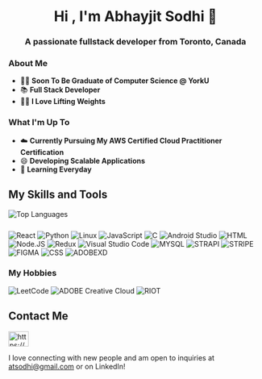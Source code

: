 <h1 align="center">Hi , I'm Abhayjit Sodhi 👋</h1>
<h3 align="center">A passionate fullstack developer from Toronto, Canada</h3>




### About Me
 - 👨‍🎓 **Soon To Be Graduate of Computer Science @ YorkU**
 - 📚 **Full Stack Developer** 
 - 💪🏼 **I Love Lifting Weights**
   

### What I'm Up To
 - ☁️ **Currently Pursuing My AWS Certified Cloud Practitioner Certification** 
 - 😄 **Developing Scalable Applications** 
 - 🌱 **Learning Everyday** 

## My Skills and Tools
<div align="center" style="display: flex; flex-direction: row;">
  <img src="https://github-readme-stats.vercel.app/api/top-langs/?username=AJDevCode&layout=compact&theme=dark#gh-dark-mode-only" alt="Top Languages" />
  <p></p>
</div>

<p>
<img alt="React" src="https://img.shields.io/badge/React-61DAFB?logo=react&logoColor=white&style=for-the-badge" />
<img alt = "Python" src="https://img.shields.io/badge/Python-3776AB.svg?style=for-the-badge&logo=Python&logoColor=white" />

<img alt="Linux" src="https://img.shields.io/badge/Linux-FCC624.svg?style=for-the-badge&logo=Linux&logoColor=black" />
 <img alt="JavaScript" src="https://img.shields.io/badge/JavaScript-F7DF1E?logo=javascript&logoColor=white&style=for-the-badge" />
<img alt="C"  src ="https://img.shields.io/badge/C-A8B9CC.svg?style=for-the-badge&logo=C&logoColor=black" />
<img alt="Android Studio" src ="https://img.shields.io/badge/Android%20Studio-3DDC84.svg?style=for-the-badge&logo=Android-Studio&logoColor=white" />
 <img alt=HTML 5" src= "https://img.shields.io/badge/HTML5-E34F26.svg?style=for-the-badge&logo=HTML5&logoColor=white" />
  <img alt="Node.JS" src="https://img.shields.io/badge/Node.js-339933.svg?style=for-the-badge&logo=nodedotjs&logoColor=white" />
  <img alt="Redux" src="https://img.shields.io/badge/Redux-764ABC.svg?style=for-the-badge&logo=Redux&logoColor=white" />
  <img alt="Visual Studio Code" src="https://img.shields.io/badge/Visual%20Studio%20Code-007ACC.svg?style=for-the-badge&logo=Visual-Studio-Code&logoColor=white" />
 <img alt="MYSQL" src="https://img.shields.io/badge/MySQL-4479A1.svg?style=for-the-badge&logo=MySQL&logoColor=white" />
  <img alt ="STRAPI" src="https://img.shields.io/badge/Strapi-2F2E8B.svg?style=for-the-badge&logo=Strapi&logoColor=white"/>
 <img alt="STRIPE" src ="https://img.shields.io/badge/Stripe-008CDD.svg?style=for-the-badge&logo=Stripe&logoColor=white" />
 <img alt="FIGMA" src= "https://img.shields.io/badge/Figma-F24E1E.svg?style=for-the-badge&logo=Figma&logoColor=white" />
 <img alt ="CSS" src="https://img.shields.io/badge/CSS3-1572B6.svg?style=for-the-badge&logo=CSS3&logoColor=white"/>
 <img alt ="ADOBEXD" src="https://img.shields.io/badge/Adobe%20XD-FF61F6.svg?style=for-the-badge&logo=Adobe-XD&logoColor=white"/>


  
 </p>

 
### My Hobbies
<p>
<img alt="LeetCode" src="https://img.shields.io/badge/LeetCode-000000?style=for-the-badge&logo=LeetCode&logoColor=#d16c06" />
<img alt="ADOBE Creative Cloud" src="https://img.shields.io/badge/Adobe%20Creative%20Cloud-DA1F26.svg?style=for-the-badge&logo=Adobe-Creative-Cloud&logoColor=white"/>
<img alt ="RIOT" src="https://img.shields.io/badge/Riot%20Games-D32936.svg?style=for-the-badge&logo=Riot-Games&logoColor=white"/>

 
</p>

## Contact Me


  <a href="https://www.linkedin.com/in/atsodhi/" target="blank"><img align="center" src="https://raw.githubusercontent.com/rahuldkjain/github-profile-readme-generator/master/src/images/icons/Social/linked-in-alt.svg" alt="https://www.linkedin.com/in/atsodhi/" height="30" width="40" /></a>
</a>

I love connecting with new people and am open to inquiries at atsodhi@gmail.com or on LinkedIn!





<!--
**AJDevCode/AJDevCode** is a ✨ _special_ ✨ repository because its `README.md` (this file) appears on your GitHub profile.

Here are some ideas to get you started:

- 🔭 I’m currently working on ...
- 🌱 I’m currently learning ...
- 👯 I’m looking to collaborate on ...
 🤔 I’m looking for help with ...
- 💬 Ask me about ...
- 📫 How to reach me: ...
- 😄 Pronouns: ...
- ⚡ Fun fact: ...
-->





